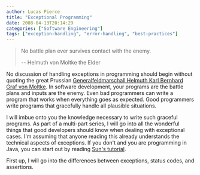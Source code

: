 ```yaml
---
author: Lucas Pierce
title: "Exceptional Programming"
date: 2008-04-13T20:14:29
categories: ["Software Engineering"]
tags: ["exception-handling", "error-handling", "best-practices"]
---
```


> No battle plan ever survives contact with the enemy.  
> 
> -- Helmuth von Moltke the Elder

No discussion of handling exceptions in programming should begin without quoting the great Prussian [Generalfeldmarschall Helmuth Karl Bernhard Graf von Moltke](http://en.wikipedia.org/wiki/Helmuth_von_Moltke_the_Elder). In software development, your programs are the battle plans and inputs are the enemy. Even bad programmers can write a program that works when everything goes as expected. Good programmers write programs that gracefully handle all plausible situations.

I will imbue onto you the knowledge necessary to write such graceful programs. As part of a multi-part series, I will go into all the wonderful things that good developers should know when dealing with exceptional cases. I'm assuming that anyone reading this already understands the technical aspects of exceptions. If you don't and you are programming in Java, you can start out by reading [Sun's tutorial](http://java.sun.com/docs/books/tutorial/essential/exceptions/index.html).

First up, I will go into the differences between exceptions, status codes, and assertions.
